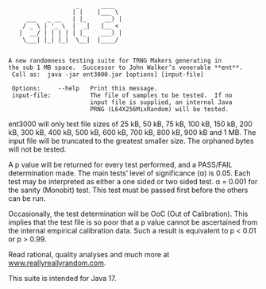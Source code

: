                                       
                       _      ____    
                      | |    |___ \   
         ___   _ __   | |_     __) |  
        / _ \ | '_ \  |  _|   |__ <   
       |  __/ | | | | | |_    ___) |  
        \___| |_| |_|  \__|  |____/   
                                  

    A new randomness testing suite for TRNG Makers generating in
    the sub 1 MB space.  Successor to John Walker’s venerable **ent**.
     Call as:  java -jar ent3000.jar [options] [input-file]

     Options:     --help   Print this message.
     input-file:           The file of samples to be tested.  If no
                           input file is supplied, an internal Java
                           PRNG (L64X256MixRandom) will be tested.



ent3000 will only test file sizes of 25 kB, 50 kB, 75 kB, 100 kB, 150 kB, 
200 kB, 300 kB, 400 kB, 500 kB, 600 kB, 700 kB, 800 kB, 900 kB and 
1 MB.  The input file will be truncated to the greatest smaller size. 
The orphaned bytes will not be tested.

A p value will be returned for every test performed, and a PASS/FAIL
determination made.  The main tests’ level of significance (α) is 0.05.  Each
test may be interpreted as either a one sided or two sided test.  α = 0.001 
for the sanity (Monobit) test.  This test must be passed first before the
others can be run.

Occasionally, the test determination will be OoC (Out of Calibration).  This
implies that the test file is so poor that a p value cannot be ascertained
from the internal empirical calibration data.  Such a result is equivalent to
p < 0.01 or p > 0.99.

Read rational, quality analyses and much more at www.reallyreallyrandom.com.

This suite is intended for Java 17.